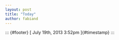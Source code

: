 ```yaml
---
layout: post
title: "Today"
author: fabiand
---
```



::: {#footer}
[ July 19th, 2013 3:52pm ]{#timestamp}
:::

